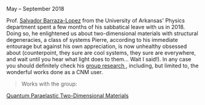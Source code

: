 May – September 2018  <a href="https://wordpressua.uark.edu/sbarraza/"><i class="fa-solid fa-blog"></i></a> <a href="https://scholar.google.com/citations?user=7yXuFLUAAAAJ&hl=en"><i class="ai ai-google-scholar-square ai-3x"></i></a>


Prof. <a href="https://physics.uark.edu/directory/index.php?uid=sbarraza">Salvador Barraza-Lopez</a> from the University of Arkansas' Physics department spent a few months of his sabbatical leave with us in 2018. Doing so, he enlightened us about two-dimensional materials with structural degeneracies, a class of systems Pierre, according to his immediate entourage but against his own appreciation, is now unhealthy obsessed about (counterpoint, they sure are cool systems, they sure are everywhere, and wait until you hear what light does to them... Wait I said!). In any case you should definitely check his <a href="https://wordpressua.uark.edu/sbarraza/">group research </a>, including, but limited to, the wonderful works done as a CNM user. 

> Works with the group: 

<a href="https://doi.org/10.1103/PhysRevLett.122.015703">Quantum Paraelastic Two-Dimensional Materials </a>







